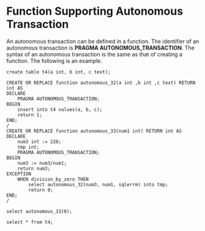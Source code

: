# Function Supporting Autonomous Transaction<a name="EN-US_TOPIC_0000001148853321"></a>

An autonomous transaction can be defined in a function. The identifier of an autonomous transaction is  **PRAGMA AUTONOMOUS\_TRANSACTION**. The syntax of an autonomous transaction is the same as that of creating a function. The following is an example.

```
create table t4(a int, b int, c text);

CREATE OR REPLACE function autonomous_32(a int ,b int ,c text) RETURN int AS 
DECLARE 
	PRAGMA AUTONOMOUS_TRANSACTION;
BEGIN
	insert into t4 values(a, b, c);
	return 1;
END;
/
CREATE OR REPLACE function autonomous_33(num1 int) RETURN int AS 
DECLARE 
	num3 int := 220;
	tmp int;
	PRAGMA AUTONOMOUS_TRANSACTION;
BEGIN
	num3 := num3/num1;
	return num3;
EXCEPTION
	WHEN division_by_zero THEN
		select autonomous_32(num3, num1, sqlerrm) into tmp;
		return 0;
END;
/

select autonomous_33(0);

select * from t4;

```


